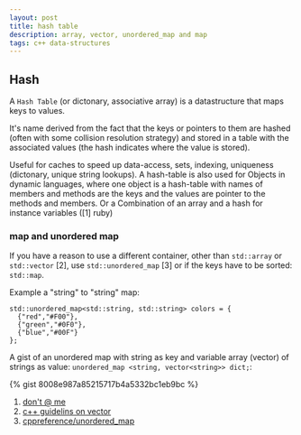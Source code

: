```yaml
---
layout: post
title: hash table
description: array, vector, unordered_map and map
tags: c++ data-structures 
---
```


## Hash

A `Hash Table` (or dictonary, associative array) is a datastructure that maps keys to values.

It's name derived from the fact that the keys or pointers to them are hashed (often with some collision resolution strategy) and stored in a table with the associated values (the hash indicates where the value is stored).

Useful for caches to speed up data-access, sets, indexing, uniqueness (dictonary, unique string lookups).
A hash-table is also used for Objects in dynamic languages, where one object is a hash-table with names of members and methods are the keys and the values are pointer to the methods and members. Or a Combination of an array and a hash for instance variables ([1] ruby)



### map and unordered map

If you have a reason to use a different container,  other than `std::array` or `std::vector` [2], use `std::unordered_map` [3] or if the keys have to be sorted: `std::map`.


Example a "string" to "string" map:

    std::unordered_map<std::string, std::string> colors = {
      {"red","#F00"},
      {"green","#0F0"},
      {"blue","#00F"}
    };


A gist of an unordered map with string as key and variable array (vector) of strings as value: `unordered_map <string, vector<string>> dict;`:

{% gist 8008e987a85215717b4a5332bc1eb9bc %}


1. [don't @ me](https://www.youtube.com/watch?v=HEFBDqly4ms)
2. [c++ guidelins on vector](http://isocpp.github.io/CppCoreGuidelines/CppCoreGuidelines#Rsl-vector)
3. [cppreference/unordered_map](https://en.cppreference.com/w/cpp/container/unordered_map)